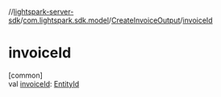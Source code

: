 //[lightspark-server-sdk](../../../index.md)/[com.lightspark.sdk.model](../index.md)/[CreateInvoiceOutput](index.md)/[invoiceId](invoice-id.md)

# invoiceId

[common]\
val [invoiceId](invoice-id.md): [EntityId](../-entity-id/index.md)
